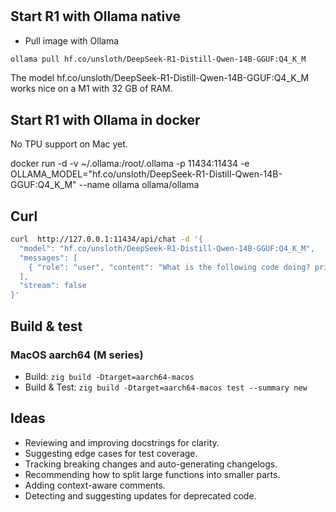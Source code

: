 #

## Start R1 with Ollama native

- Pull image with Ollama

```bash
ollama pull hf.co/unsloth/DeepSeek-R1-Distill-Qwen-14B-GGUF:Q4_K_M
```

The model hf.co/unsloth/DeepSeek-R1-Distill-Qwen-14B-GGUF:Q4_K_M works nice on a M1 with 32 GB of RAM.

## Start R1 with Ollama in docker

No TPU support on Mac yet.

docker run -d -v ~/.ollama:/root/.ollama -p 11434:11434 -e OLLAMA_MODEL="hf.co/unsloth/DeepSeek-R1-Distill-Qwen-14B-GGUF:Q4_K_M" --name ollama ollama/ollama

## Curl

```bash
curl  http://127.0.0.1:11434/api/chat -d '{
  "model": "hf.co/unsloth/DeepSeek-R1-Distill-Qwen-14B-GGUF:Q4_K_M",
  "messages": [
    { "role": "user", "content": "What is the following code doing? print(\"hello world\"" }
  ],
  "stream": false
}'
```

## Build & test

### MacOS aarch64 (M series)
* Build: `zig build -Dtarget=aarch64-macos`
* Build & Test: `zig build -Dtarget=aarch64-macos test --summary new`

## Ideas

- Reviewing and improving docstrings for clarity.
- Suggesting edge cases for test coverage.
- Tracking breaking changes and auto-generating changelogs.
- Recommending how to split large functions into smaller parts.
- Adding context-aware comments.
- Detecting and suggesting updates for deprecated code.
